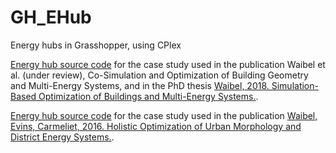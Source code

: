# GH_EHub
Energy hubs in Grasshopper, using CPlex

[Energy hub source code](../master/UrbanFormEHub) for the case study used in the publication Waibel et al. (under review), Co-Simulation and Optimization of Building Geometry and Multi-Energy Systems, and in the PhD thesis [Waibel, 2018. Simulation-Based Optimization of Buildings and Multi-Energy Systems.](https://www.research-collection.ethz.ch/handle/20.500.11850/307674).

[Energy hub source code](../master/UrbanMorphologyEHub) for the case study used in the publication [Waibel, Evins, Carmeliet, 2016. Holistic Optimization of Urban Morphology and District Energy Systems.](https://www.researchgate.net/publication/323345060_Holistic_Optimization_of_Urban_Morphology_and_District_Energy_Systems?_sg=gNGbVsHGWdA9lyGfWLVHXNPfY8ESHpsez6lQFuifOEtGTfTZ8-hktfItwj0tPCFoqgv3TuUBCNYeYkgpkSqiOeOFByvyKjSy05Fdr0ZW.RCPOwdnnSYQdTPiA233ui66rWiMEe7O9A3ttr3Q45uszBg_Y4R3NkRxPQDKsNg2fnEvwe9g_WPxGFVNOjzKrbg).
